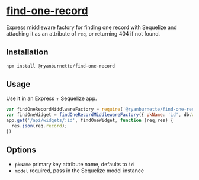 # [find-one-record](https://github.com/ryanburnette/find-one-record)

Express middleware factory for finding one record with Sequelize and attaching
it as an attribute of `req`, or returning 404 if not found.

## Installation

```bash
npm install @ryanburnette/find-one-record
```

## Usage

Use it in an Express + Sequelize app.

```js
var findOneRecordMiddlwareFactory = require('@ryanburnette/find-one-record');
var findOneWidget = findOneRecordMiddlewareFactory({ pkName: 'id', db.Widget });
app.get('/api/widgets/:id', findOneWidget, function (req,res) {
  res.json(req.record);
})
```

## Options

- `pkName` primary key attribute name, defaults to `id`
- `model` required, pass in the Sequelize model instance
